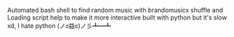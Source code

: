 Automated bash shell to find random music with brandomusicx shuffle
and Loading script help to make it more interactive built with python but it's slow xd, I hate python (ノಠ益ಠ)ノ彡┻━┻
